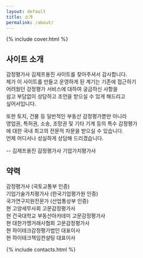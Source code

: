 ```yaml
---
layout: default
title: 소개
permalink: /about/
---
```


<style>
main h2 {
  margin-bottom:10px;
  padding-top:15px;
  font-size:20px;
}
main p {
  margin-top:10px
  margin-bottom:10px;
  line-height:125%;
  font-size:14px;
}
</style>

{% include cover.html %}

## 사이트 소개

감정평가사 김제프용진 사이트를 찾아주셔서 감사합니다.<br>
제가 이 사이트를 만들고 운영하게 된 계기는 기존에 접근하기<br>
어려웠던 강정평가 서비스에 대하여 궁금하신 사항을<br>
쉽고 부담없이 상담하고 조언을 받으실 수 있게 해드리고<br>
싶어서입니다.

또한 토지, 건물 등 일반적인 부동산 감정평가뿐만 아니라<br>
영업권, 특허권, 소송, 조망권 및 기타 기계 등의 특수 감정평가<br>
에 대한 국내 최고의 전문적 자문을 받으실 수 있습니다.<br>
언제 어디서나 성실하게 상담해 드리겠습니다.<br>

-- 김제프용진 감정평가사 기업가치평가사

## 약력

감정평가사 (국토교통부 인증)<br>
기업기술가치평가사 (한국기업평가원 인증)<br>
국가연구지원전문가 (산업통상부 인증)<br>
현 고양세무사회 고문감정평가사<br>
현 건국대학교 부동산아카데미 고문감정평가사<br>
현 대한가맹거래사협회 고문감정평가사<br>
현 하이테크감정평가법인 대표이사<br>
현 하이테크책임컨설팅 대표이사<br>

{% include contacts.html %}
